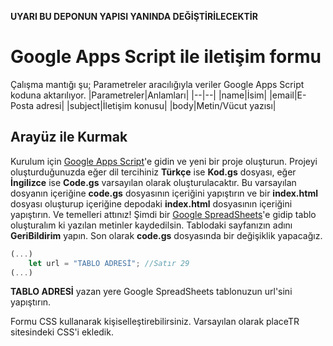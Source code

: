 **UYARI BU DEPONUN YAPISI YANINDA DEĞİŞTİRİLECEKTİR**

# Google Apps Script ile iletişim formu
Çalışma mantığı şu; Parametreler aracılığıyla veriler Google Apps Script koduna aktarılıyor. 
|Parametreler|Anlamları|
|--|--|
|name|İsim|
|email|E-Posta adresi|
|subject|İletişim konusu|
|body|Metin/Vücut yazısı|

## Arayüz ile Kurmak
Kurulum için [Google Apps Script](https://script.google.com)'e gidin ve yeni bir proje oluşturun. Projeyi oluşturduğunuzda eğer dil tercihiniz **Türkçe** ise **Kod.gs** dosyası, eğer **İngilizce** ise **Code.gs** varsayılan olarak oluşturulacaktır. Bu varsayılan dosyanın içeriğine **code.gs** dosyasının içeriğini yapıştırın ve bir **index.html** dosyası oluşturup içeriğine depodaki **index.html** dosyasının içeriğini yapıştırın. Ve temelleri attınız! Şimdi bir [Google SpreadSheets](https://docs.google.com/spreadsheets)'e gidip tablo oluşturalım ki yazılan metinler kaydedilsin. Tablodaki sayfanızın adını **GeriBildirim** yapın. Son olarak **code.gs** dosyasında bir değişiklik yapacağız.

````js
(...)
	let url = "TABLO ADRESİ"; //Satır 29
(...)
````

**TABLO ADRESİ** yazan yere Google SpreadSheets tablonuzun url'sini yapıştırın.
  
Formu CSS kullanarak kişiselleştirebilirsiniz. Varsayılan olarak placeTR sitesindeki CSS'i ekledik.
